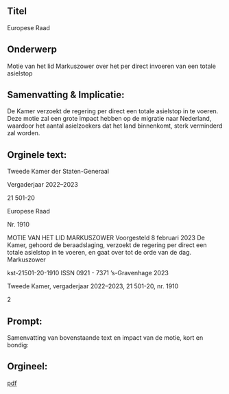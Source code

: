 ## Titel
Europese Raad
## Onderwerp
Motie van het lid Markuszower over het per direct invoeren van een totale asielstop
## Samenvatting & Implicatie:

De Kamer verzoekt de regering per direct een totale asielstop in te voeren. Deze motie zal een grote impact hebben op de migratie naar Nederland, waardoor het aantal asielzoekers dat het land binnenkomt, sterk verminderd zal worden.
## Orginele text:


Tweede Kamer der Staten-Generaal

Vergaderjaar 2022–2023

21 501-20

Europese Raad

Nr. 1910

MOTIE VAN HET LID MARKUSZOWER
Voorgesteld 8 februari 2023
De Kamer,
gehoord de beraadslaging,
verzoekt de regering per direct een totale asielstop in te voeren,
en gaat over tot de orde van de dag.
Markuszower

kst-21501-20-1910
ISSN 0921 - 7371
’s-Gravenhage 2023

Tweede Kamer, vergaderjaar 2022–2023, 21 501-20, nr. 1910

2


## Prompt:
Samenvatting van bovenstaande text en impact van de motie, kort en bondig:

## Orgineel:
[pdf](https://gegevensmagazijn.tweedekamer.nl/OData/v4/2.0/Document(912b29d5-881e-4a2c-93ab-fa4264af52cb)/resource)
